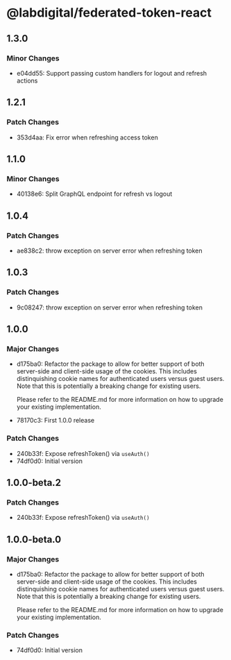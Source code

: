 # @labdigital/federated-token-react

## 1.3.0

### Minor Changes

- e04dd55: Support passing custom handlers for logout and refresh actions

## 1.2.1

### Patch Changes

- 353d4aa: Fix error when refreshing access token

## 1.1.0

### Minor Changes

- 40138e6: Split GraphQL endpoint for refresh vs logout

## 1.0.4

### Patch Changes

- ae838c2: throw exception on server error when refreshing token

## 1.0.3

### Patch Changes

- 9c08247: throw exception on server error when refreshing token

## 1.0.0

### Major Changes

- d175ba0: Refactor the package to allow for better support of both server-side and
  client-side usage of the cookies. This includes distinquishing cookie names for
  authenticated users versus guest users. Note that this is potentially a breaking
  change for existing users.

  Please refer to the README.md for more information on how to upgrade your
  existing implementation.

- 78170c3: First 1.0.0 release

### Patch Changes

- 240b33f: Expose refreshToken() via `useAuth()`
- 74df0d0: Initial version

## 1.0.0-beta.2

### Patch Changes

- 240b33f: Expose refreshToken() via `useAuth()`

## 1.0.0-beta.0

### Major Changes

- d175ba0: Refactor the package to allow for better support of both server-side and
  client-side usage of the cookies. This includes distinquishing cookie names for
  authenticated users versus guest users. Note that this is potentially a breaking
  change for existing users.

  Please refer to the README.md for more information on how to upgrade your
  existing implementation.

### Patch Changes

- 74df0d0: Initial version
